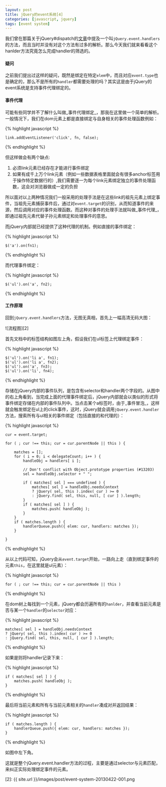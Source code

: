 ```yaml
---
layout: post
title: jQuery的event系统[4]
categories: [javascript, jquery]
tags: [event system]
---
```



我们曾在那篇关于jQuery#dispatch的[文章][1]中提及一个叫`jQuery.event.handlers`的方法，而且当时并没有对这个方法有过多的解析。那么今天我们就来看看这个hanlder方法究竟怎么完成handler的筛选的。


#### 疑问

之前我们提出过这样的疑问，既然是绑定在特定`elem`中，而且对应`event.type`也是确定的，那么不是所有的`handler`都需要处理的吗？其实这是由于jQuery的event系统是支持事件代理绑定的。


#### 事件代理

可能有些同学并不了解什么叫做_事件代理绑定_，那我在这里做一个简单的解析。一般情况下，我们在dom元素上都是直接绑定与自身相关的事件处理函数例如：

{% highlight javascript %}

    link.addEventListener('click', fn, false);

{% endhighlight %}
 

但这样做会有两个缺点:

1. 必须link元素已经存在才能进行事件绑定
2. 如果有成千上万个link元素（例如一些数据表格里面就会有很多anchor标签用于操作特定数据行的）,我们需要逐一为每个link元素绑定独立的事件处理函数，这会对浏览器做成一定的负担

所以面对以上两种情况我们一般采用的处理手法是在这些link的祖先元素上绑定事件，当祖先元素捕获事件后，通过对`event.target`的识别，从而知道事件的来源，然后调用对应的事件处理函数。而这种对事件的处理手法就叫做_事件代理_，即通过祖先元素代替子孙元素绑定和处理事件的意思。

而jQuery内部就已经提供了这种代理的机制。例如直接的事件绑定：

{% highlight javascript %}

    $('a').on(fn1);

{% endhighlight %}

而代理事件绑定：

{% highlight javascript %}

    $('ul').on('a', fn2);

{% endhighlight %}
 

#### 工作原理

回到`jQuery.event.handlers`方法，无图无真相，首先上一幅高清无码大图：

![流程图][2]

首先文档中的标签结构如图左上角，假设我们在ul标签上代理绑定事件：

{% highlight javascript %}

    $('ul').on('li a', fn1);
    $('ul').on('li a', fn2);
    $('ul').on('a', fn3);
    $('ul').on('li', fn4);

{% endhighlight %}

存储在jQuery内部的事件队列，是包含有selector和handler两个字段的。从图中的右上角看到，当完成上面的代理事件绑定后，jQuery内部就会以类似的形式将事件绑定存储在内部的事件队列中。当点击某个a标签时，由于_事件冒泡_，这样就会触发绑定在ul上的click事件，这时，jQuery就会调用`jQuery.event.handler`方法，搜索所有与ul相关的事件绑定（包括直接的和代理的）：

{% highlight javascript %}

    cur = event.target;

    for ( ; cur !== this; cur = cur.parentNode || this ) {

        matches = [];
        for ( i = 0; i < delegateCount; i++ ) {
            handleObj = handlers[ i ];

            // Don't conflict with Object.prototype properties (#13203)
            sel = handleObj.selector + " ";

            if ( matches[ sel ] === undefined ) {
                matches[ sel ] = handleObj.needsContext
                ? jQuery( sel, this ).index( cur ) >= 0
                : jQuery.find( sel, this, null, [ cur ] ).length;
            }
            if ( matches[ sel ] ) {
                matches.push( handleObj );
            }
        }
        if ( matches.length ) {
            handlerQueue.push({ elem: cur, handlers: matches });
        }

    }

{% endhighlight %}

从以上代码可知，jQuery会从`event.target`开始，一路向上走（直到绑定事件的元素`this`，在这里就是ul元素）：

{% highlight javascript %}

    for ( ; cur !== this; cur = cur.parentNode || this )

{% endhighlight %}

在dom树上每找到一个元素，jQuery都会历遍所有的`hanlder`，并查看当前元素是否与某一个`handler`的`selector`对应：

{% highlight javascript %}

    matches[ sel ] = handleObj.needsContext
    ? jQuery( sel, this ).index( cur ) >= 0
    : jQuery.find( sel, this, null, [ cur ] ).length;

{% endhighlight %}
 
如果是则将handler记录下来：

{% highlight javascript %}

    if ( matches[ sel ] ) {
        matches.push( handleObj );
    }

{% endhighlight %}

最后将当前元素和所有与当前元素相关的`handler`凑成对并返回结果：

{% highlight javascript %}

    if ( matches.length ) {
        handlerQueue.push({ elem: cur, handlers: matches });
    }

{% endhighlight %}

如图中左下角。

这就是整个jQuery.event.handler方法的过程，主要是通过selector与元素匹配，来纠正实际处理绑定事件的元素。


[1]: http://lizzz0523.github.io/javascript/jquery/2013/04/19/event-part3/
[2]: {{ site.url }}/images/post/event-system-20130422-001.png